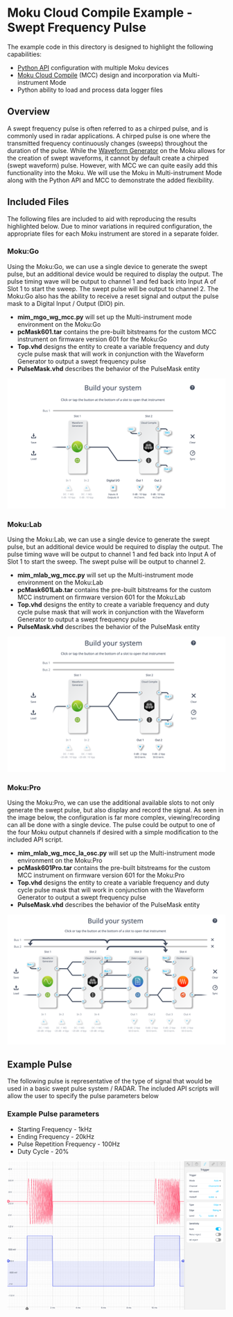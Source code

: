 # Moku Cloud Compile Example - Swept Frequency Pulse

The example code in this directory is designed to highlight the following capabilities:

- [Python API](https://apis.liquidinstruments.com/api/) configuration with multiple Moku devices
- [Moku Cloud Compile](https://apis.liquidinstruments.com/mcc/) (MCC) design and incorporation via Multi-instrument Mode
- Python ability to load and process data logger files


## Overview
A swept frequency pulse is often referred to as a chirped pulse, and is commonly used in radar applications.  A chirped pulse is one where the transmitted frequency continuously changes (sweeps) throughout the duration of the pulse.  While the [Waveform Generator](https://liquidinstruments.com/products/integrated-instruments/waveform-generator/)  on the Moku allows for the creation of swept waveforms, it cannot by default create a chirped (swept waveform) pulse.  However, with MCC we can quite easily add this functionality into the Moku.  We will use the Moku in Multi-instrument Mode along with the Python API and MCC to demonstrate the added flexibility.  

## Included Files
The following files are included to aid with reproducing the results highlighted below.  Due to minor variations in required configuration, the appropriate files for each Moku instrument are stored in a separate folder.

### Moku:Go
Using the Moku:Go, we can use a single device to generate the swept pulse, but an additional device would be required to display the output.  The pulse timing wave will be output to channel 1 and fed back into Input A of Slot 1 to start the sweep.  The swept pulse will be output to channel 2.  The Moku:Go also has the ability to receive a reset signal and output the pulse mask to a Digital Input / Output (DIO) pin.

- **mim\_mgo\_wg\_mcc.py** will set up the Multi-instrument mode environment on the Moku:Go
- **pcMask601.tar** contains the pre-built bitstreams for the custom MCC instrument on firmware version 601 for the Moku:Go  
- **Top.vhd** designs the entity to create a variable frequency and duty cycle pulse mask that will work in conjunction with the Waveform Generator to output a swept frequency pulse
- **PulseMask.vhd** describes the behavior of the PulseMask entity

![image](images/MGoMiMConfiguration.png)

### Moku:Lab
Using the Moku:Lab, we can use a single device to generate the swept pulse, but an additional device would be required to display the output.  The pulse timing wave will be output to channel 1 and fed back into Input A of Slot 1 to start the sweep.  The swept pulse will be output to channel 2.   

- **mim\_mlab\_wg\_mcc.py** will set up the Multi-instrument mode environment on the Moku:Lab
- **pcMask601Lab.tar** contains the pre-built bitstreams for the custom MCC instrument on firmware version 601 for the Moku:Lab  
- **Top.vhd** designs the entity to create a variable frequency and duty cycle pulse mask that will work in conjunction with the Waveform Generator to output a swept frequency pulse
- **PulseMask.vhd** describes the behavior of the PulseMask entity

![image](images/MLabMiMConfiguration.png)

### Moku:Pro
Using the Moku:Pro, we can use the additional available slots to not only generate the swept pulse, but also display and record the signal.  As seen in the image below, the configuration is far more complex, viewing/recording can all be done with a single device.  The pulse could be output to one of the four Moku output channels if desired with a simple modification to the included API script. 

- **mim\_mlab\_wg\_mcc\_la\_osc.py** will set up the Multi-instrument mode environment on the Moku:Pro
- **pcMask601Pro.tar** contains the pre-built bitstreams for the custom MCC instrument on firmware version 601 for the Moku:Pro  
- **Top.vhd** designs the entity to create a variable frequency and duty cycle pulse mask that will work in conjunction with the Waveform Generator to output a swept frequency pulse
- **PulseMask.vhd** describes the behavior of the PulseMask entity

![image2](images/MProMiMConfiguration.png)

## Example Pulse
The following pulse is representative of the type of signal that would be used in a basic swept pulse system / RADAR.  The included API scripts will allow the user to specify the pulse parameters below

### Example Pulse parameters
- Starting Frequency - 1kHz
- Ending Frequency - 20kHz
- Pulse Repetition Frequency - 100Hz
- Duty Cycle - 20%

![image](images/Results.png)

